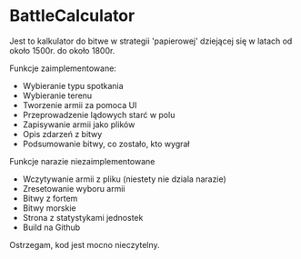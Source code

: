 # BattleCalculator
Jest to kalkulator do bitwe w strategii 'papierowej' dziejącej się w latach od około 1500r. do około 1800r.

Funkcje zaimplementowane:
- Wybieranie typu spotkania
- Wybieranie terenu
- Tworzenie armii za pomoca UI
- Przeprowadzenie lądowych starć w polu
- Zapisywanie armii jako plików
- Opis zdarzeń z bitwy
- Podsumowanie bitwy, co zostało, kto wygrał

Funkcje narazie niezaimplementowane 
- Wczytywanie armii z pliku (niestety nie dziala narazie)
- Zresetowanie wyboru armii
- Bitwy z fortem
- Bitwy morskie
- Strona z statystykami jednostek
- Build na Github
  
Ostrzegam, kod jest mocno nieczytelny.
